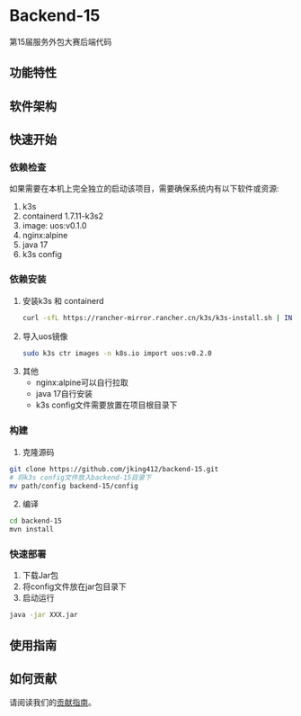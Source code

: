 # Backend-15

第15届服务外包大赛后端代码

## 功能特性


## 软件架构



## 快速开始

### 依赖检查
如果需要在本机上完全独立的启动该项目，需要确保系统内有以下软件或资源:

1. k3s 
2. containerd 1.7.11-k3s2
3. image: uos:v0.1.0
4. nginx:alpine
5. java 17
6. k3s config

### 依赖安装

1. 安装k3s 和 containerd
    ```bash
    curl -sfL https://rancher-mirror.rancher.cn/k3s/k3s-install.sh | INSTALL_K3S_MIRROR=cn K3S_KUBECONFIG_MODE="644" sh -s - --system-default-registry "registry.cn-hangzhou.aliyuncs.com"
    ```
2. 导入uos镜像
    ```bash
    sudo k3s ctr images -n k8s.io import uos:v0.2.0
    ```
3. 其他
    - nginx:alpine可以自行拉取
    - java 17自行安装
    - k3s config文件需要放置在项目根目录下

### 构建


1. 克隆源码

```bash
git clone https://github.com/jking412/backend-15.git
# 将k3s config文件放入backend-15目录下
mv path/config backend-15/config
```

2. 编译
```bash
cd backend-15
mvn install
```

### 快速部署

1. 下载Jar包
2. 将config文件放在jar包目录下
3. 启动运行

```bash
java -jar XXX.jar
```

## 使用指南


## 如何贡献

请阅读我们的[贡献指南](https://www.yuque.com/skynesser/whisrm/xgm9godof7n6z5zf)。


